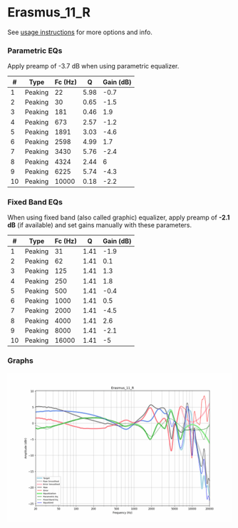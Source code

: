 # Erasmus_11_R
See [usage instructions](https://github.com/jaakkopasanen/AutoEq#usage) for more options and info.

### Parametric EQs
Apply preamp of -3.7 dB when using parametric equalizer.

|   # | Type    |   Fc (Hz) |    Q |   Gain (dB) |
|-----|---------|-----------|------|-------------|
|   1 | Peaking |        22 | 5.98 |        -0.7 |
|   2 | Peaking |        30 | 0.65 |        -1.5 |
|   3 | Peaking |       181 | 0.46 |         1.9 |
|   4 | Peaking |       673 | 2.57 |        -1.2 |
|   5 | Peaking |      1891 | 3.03 |        -4.6 |
|   6 | Peaking |      2598 | 4.99 |         1.7 |
|   7 | Peaking |      3430 | 5.76 |        -2.4 |
|   8 | Peaking |      4324 | 2.44 |         6   |
|   9 | Peaking |      6225 | 5.74 |        -4.3 |
|  10 | Peaking |     10000 | 0.18 |        -2.2 |

### Fixed Band EQs
When using fixed band (also called graphic) equalizer, apply preamp of **-2.1 dB** (if available) and set gains manually with these parameters.

|   # | Type    |   Fc (Hz) |    Q |   Gain (dB) |
|-----|---------|-----------|------|-------------|
|   1 | Peaking |        31 | 1.41 |        -1.9 |
|   2 | Peaking |        62 | 1.41 |         0.1 |
|   3 | Peaking |       125 | 1.41 |         1.3 |
|   4 | Peaking |       250 | 1.41 |         1.8 |
|   5 | Peaking |       500 | 1.41 |        -0.4 |
|   6 | Peaking |      1000 | 1.41 |         0.5 |
|   7 | Peaking |      2000 | 1.41 |        -4.5 |
|   8 | Peaking |      4000 | 1.41 |         2.6 |
|   9 | Peaking |      8000 | 1.41 |        -2.1 |
|  10 | Peaking |     16000 | 1.41 |        -5   |

### Graphs
![](./Erasmus_11_R.png)

